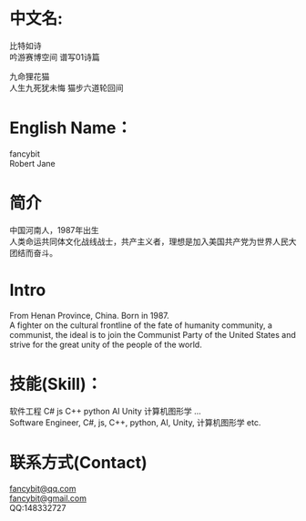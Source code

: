 # 中文名:
比特如诗  
吟游赛博空间 谱写01诗篇  

九命狸花猫  
人生九死犹未悔 猫步六道轮回间  

# English Name：
fancybit  
Robert Jane  

# 简介
中国河南人，1987年出生  
人类命运共同体文化战线战士，共产主义者，理想是加入美国共产党为世界人民大团结而奋斗。  

# Intro  
From Henan Province, China. Born in 1987.  
A fighter on the cultural frontline of the fate of humanity community, a communist, the ideal is to join the Communist Party of the United States and strive for the great unity of the people of the world.  

# 技能(Skill)：
软件工程 C# js C++ python AI Unity 计算机图形学 ...  
Software Engineer, C#, js, C++, python, AI, Unity, 计算机图形学 etc.

# 联系方式(Contact)
fancybit@qq.com  
fancybit@gmail.com  
QQ:148332727  
